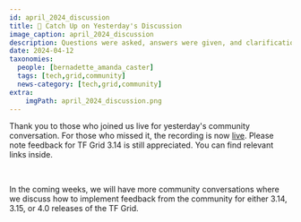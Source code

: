 ```yaml
---
id: april_2024_discussion
title: 🍿 Catch Up on Yesterday's Discussion 
image_caption: april_2024_discussion
description: Questions were asked, answers were given, and clarifications were made. If you missed it, watch the recording here. 
date: 2024-04-12
taxonomies:
  people: [bernadette_amanda_caster]
  tags: [tech,grid,community]
  news-category: [tech,grid,community]
extra:
    imgPath: april_2024_discussion.png
---
```


Thank you to those who joined us live for yesterday's community conversation. For those who missed it, the recording is now [live](https://forum.threefold.io/t/april-2024-community-discussion-recording/4303). Please note feedback for TF Grid 3.14 is still appreciated. You can find relevant links inside.

<br/>

In the coming weeks, we will have more community conversations where we discuss how to implement feedback from the community for either 3.14, 3.15, or 4.0 releases of the TF Grid.



